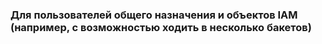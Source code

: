 ### Для пользователей общего назначения и объектов IAM (например, с возможностью ходить в несколько бакетов)